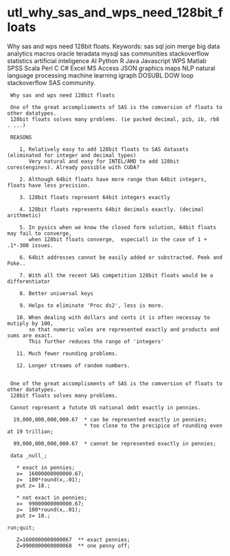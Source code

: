 # utl_why_sas_and_wps_need_128bit_floats
Why sas and wps need 128bit floats. Keywords: sas sql join merge big data analytics macros oracle teradata mysql sas communities stackoverflow statistics artificial inteligence AI Python R Java Javascript WPS Matlab SPSS Scala Perl C C# Excel MS Access JSON graphics maps NLP natural language processing machine learning igraph DOSUBL DOW loop stackoverflow SAS community.

     Why sas and wps need 128bit floats

     One of the great accomplisments of SAS is the comversion of floats to other datatypes.
     128bit floats solves many problems. (ie packed decimal, pib, ib, rb8 . ...)

     REASONS

        1, Relatively easy to add 128bit floats to SAS datasets (eliminated for integer and decimal types)
           Very natural and easy for INTEL/AMD to add 128bit cores(engines). Already possible with CUDA?

        2. Although 64bit floats have more range than 64bit integers, floats have less precision.

        3. 128bit floats represent 64bit integers exactly

        4. 128bit floats represents 64bit decimals exactly. (decimal arithmetic)

        5. In pysics when we know the closed form solution, 64bit floats may fail to converge,
           when 128bit floats converge,  especiall in the case of 1 + .1*-300 issues.

        6. 64bit addresses cannot be easily added or substracted. Peek and Poke..

        7. With all the recent SAS competition 128bit floats would be a differentiator

        8. Better universal keys

        9. Helps to eliminate 'Proc ds2', less is more.

       10. When dealing with dollars and cents it is often necessay to mutiply by 100,
           so that numeric vales are represented exactly and products and sums are exact.
           This further reduces the range of 'integers'

       11. Much fewer rounding problems.

       12. Longer streams of random numbers.


     One of the great accomplisments of SAS is the comversion of floats to other datatypes.
     128bit floats solves many problems.

     Cannot represent a futute US national debt exactly in pennies.

      19,000,000,000,000.67  * can be represented exactly in pennies;
                             * too close to the precipice of rounding even at 19 trillion;

      99,000,000,000,000.67  * cannot be represented exactly in pennies;

     data _null_;

       * exact in pennies;
       x=  16000000000000.67;
       z=  100*round(x,.01);
       put z= 18.;

       * not exact in pennies;
       x=  99000000000000.67;
       z=  100*round(x,.01);
       put z= 18.;

    run;quit;

       Z=1600000000000067  ** exact pennies;
       Z=9900000000000068  ** one penny off;




